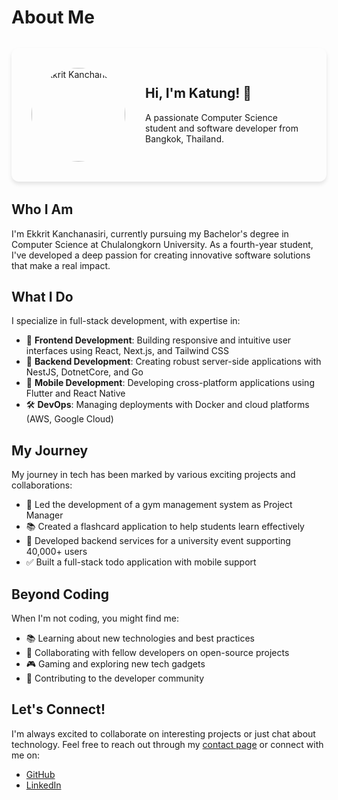 # About Me

<div class="profile-section">
  <img src="/profilePic.webp" alt="Ekkrit Kanchanasiri" class="profile-pic">
  <div class="intro-text">
    <h2>Hi, I'm Katung! 👋</h2>
    <p>A passionate Computer Science student and software developer from Bangkok, Thailand.</p>
  </div>
</div>

## Who I Am

I'm Ekkrit Kanchanasiri, currently pursuing my Bachelor's degree in Computer Science at Chulalongkorn University. As a fourth-year student, I've developed a deep passion for creating innovative software solutions that make a real impact.

## What I Do

I specialize in full-stack development, with expertise in:

- 🎨 **Frontend Development**: Building responsive and intuitive user interfaces using React, Next.js, and Tailwind CSS
- 🔧 **Backend Development**: Creating robust server-side applications with NestJS, DotnetCore, and Go
- 📱 **Mobile Development**: Developing cross-platform applications using Flutter and React Native
- 🛠️ **DevOps**: Managing deployments with Docker and cloud platforms (AWS, Google Cloud)

## My Journey

My journey in tech has been marked by various exciting projects and collaborations:

- 🎯 Led the development of a gym management system as Project Manager
- 📚 Created a flashcard application to help students learn effectively
- 🎉 Developed backend services for a university event supporting 40,000+ users
- ✅ Built a full-stack todo application with mobile support

## Beyond Coding

When I'm not coding, you might find me:

- 📚 Learning about new technologies and best practices
- 🤝 Collaborating with fellow developers on open-source projects
- 🎮 Gaming and exploring new tech gadgets
- 🌱 Contributing to the developer community

## Let's Connect!

I'm always excited to collaborate on interesting projects or just chat about technology. Feel free to reach out through my [contact page](/contact/) or connect with me on:

- [GitHub](https://github.com/AKKatung159)
- [LinkedIn](https://www.linkedin.com/in/ekkrit-kanchanasiri)

<style scoped>
.profile-section {
  display: flex;
  align-items: center;
  gap: 2rem;
  margin: 2rem 0;
  padding: 2rem;
  background-color: var(--vp-c-bg-soft);
  border-radius: 12px;
  box-shadow: 0 4px 6px rgba(0, 0, 0, 0.1);
}

.profile-pic {
  width: 150px;
  height: 150px;
  border-radius: 50%;
  object-fit: cover;
  border: 4px solid var(--vp-c-brand);
}

.intro-text {
  flex: 1;
}

.intro-text h2 {
  margin-top: 0;
  color: var(--vp-c-text-1);
}

.intro-text p {
  margin-bottom: 0;
  color: var(--vp-c-text-2);
}

@media (max-width: 640px) {
  .profile-section {
    flex-direction: column;
    text-align: center;
    padding: 1.5rem;
  }
  
  .profile-pic {
    width: 120px;
    height: 120px;
  }
}
</style>